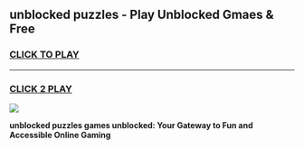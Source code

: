 
## unblocked puzzles - Play Unblocked Gmaes & Free
<h3>
<a href="https://news.freeplayer.one?title=unblocked_puzzles&ref=23F">CLICK TO PLAY</a></h3>
<hr>

<h3>
<a href="https://news.freeplayer.one?title=unblocked_puzzles&ref=23F">CLICK 2 PLAY</a>
  
</h3>

<a href="https://news.freeplayer.one?title=unblocked_puzzles&ref=23F/"><img src="https://clearcache.store/games.png"></a>


**unblocked puzzles games unblocked: Your Gateway to Fun and Accessible Online Gaming**
